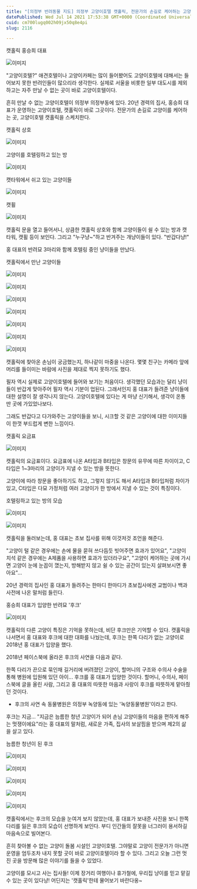 ```yaml
---
title: "[의정부 반려동물 지도] 의정부 고양이호텔 캣홀릭, 전문가의 손길로 케어하는 고양이 보금자리"
datePublished: Wed Jul 14 2021 17:53:38 GMT+0000 (Coordinated Universal Time)
cuid: cm700lugq002h09jx50q8e4pi
slug: 2116

---
```



캣홀릭 홍승희 대표

![이미지](https://cdn.hashnode.com/res/hashnode/image/upload/v1739250067039/82715433-4e52-4464-9eb1-bd7103985d53.jpeg)

"고양이호텔?" 애견호텔이나 고양이카페는 많이 들어봤어도 고양이호텔에 대해서는 들어보지 못한 반려인들이 많으리라 생각한다. 실제로 서울을 비롯한 일부 대도시를 제외하고는 자주 만날 수 없는 곳이 바로 고양이호텔이다.

흔히 만날 수 없는 고양이호텔이 의정부 의정부동에 있다. 20년 경력의 집사, 홍승희 대표가 운영하는 고양이호텔, 캣홀릭이 바로 그곳이다. 전문가의 손길로 고양이를 케어하는 곳, 고양이호텔 캣홀릭을 스케치한다.

캣홀릭 상호

![이미지](https://cdn.hashnode.com/res/hashnode/image/upload/v1739250068698/3a14e16a-3377-46cf-8f8a-24d831d0ca5a.jpeg)

고양이를 호텔링하고 있는 방

![이미지](https://cdn.hashnode.com/res/hashnode/image/upload/v1739250070398/19426c5e-9db8-4b7d-9ccf-4869a55ba649.jpeg)

캣타워에서 쉬고 있는 고양이들

![이미지](https://cdn.hashnode.com/res/hashnode/image/upload/v1739250071907/4b05d535-24e3-41b5-8117-a45633258816.jpeg)

캣휠

![이미지](https://cdn.hashnode.com/res/hashnode/image/upload/v1739250073430/21a8a559-e4fc-4cec-98d6-4b6f30707ea8.jpeg)

캣홀릭 문을 열고 들어서니, 상큼한 캣홀릭 상호와 함께 고양이들이 쉴 수 있는 방과 캣타워, 캣휠 등이 보인다. 그리고 "누구냥~"하고 반겨주는 개냥이들이 있다. "반갑다냥!"

홍 대표의 반려묘 3마리와 함께 호텔링 중인 냥이들을 만났다.

캣홀릭에서 만난 고양이들

![이미지](https://cdn.hashnode.com/res/hashnode/image/upload/v1739250075152/77e57347-5c03-4b75-b8b1-be7ed55797bb.jpeg)

![이미지](https://cdn.hashnode.com/res/hashnode/image/upload/v1739250077116/1683e849-be41-46fb-ae4d-5855208f1e28.jpeg)

![이미지](https://cdn.hashnode.com/res/hashnode/image/upload/v1739250078777/59ad1d8d-0ec6-45fc-b00c-e88ad6377550.jpeg)

![이미지](https://cdn.hashnode.com/res/hashnode/image/upload/v1739250080553/97c40714-eb8a-4f98-93f9-72f5bcc47163.jpeg)

![이미지](https://cdn.hashnode.com/res/hashnode/image/upload/v1739250082352/9372119f-7988-4688-982e-cfa56229c6d4.jpeg)

![이미지](https://cdn.hashnode.com/res/hashnode/image/upload/v1739250084221/22475740-39c2-40c3-969a-c8522fbf4fb8.jpeg)

![이미지](https://cdn.hashnode.com/res/hashnode/image/upload/v1739250086088/2ea65ca5-5b05-4338-81da-3bb3b4a1f8db.jpeg)

캣홀릭에 찾아온 손님이 궁금했는지, 하나같이 마중을 나온다. 몇몇 친구는 카메라 앞에 머리를 들이미는 바람에 사진을 제대로 찍지 못하기도 했다.

필자 역시 실제로 고양이호텔에 들어와 보기는 처음이다. 생각했던 모습과는 달리 냥이들이 반갑게 맞아주어 필자 역시 기분이 업된다. 그래서인지 홍 대표가 들려준 냥이들에 대한 설명이 잘 생각나지 않는다. 고양이호텔에 있다는 게 마냥 신기해서, 생각이 온통 딴 곳에 가있었나보다.

그래도 반갑다고 다가와주는 고양이들을 보니, 시크할 것 같은 고양이에 대한 이미지들이 한껏 부드럽게 변한 느낌이다.

캣홀릭 요금표

![이미지](https://cdn.hashnode.com/res/hashnode/image/upload/v1739250087759/f06272c1-e27d-4514-a420-a06054353e25.jpeg)

캣홀릭의 요금표이다. 요금표에 나온 A타입과 B타입은 창문의 유무에 따른 차이이고, C타입은 1~3마리의 고양이가 지낼 수 있는 방을 뜻한다.

고양이에 따라 창문을 좋아하기도 하고, 그렇지 않기도 해서 A타입과 B타입처럼 차이가 있고, C타입은 다묘 가정처럼 여러 고양이가 한 방에서 지낼 수 있는 것이 특징이다.

호텔링하고 있는 방의 모습

![이미지](https://cdn.hashnode.com/res/hashnode/image/upload/v1739250089727/a51cd649-0d3a-4098-b39e-27978f2044eb.jpeg)

![이미지](https://cdn.hashnode.com/res/hashnode/image/upload/v1739250091592/9ebd7a6a-4a85-411e-9de8-c1f9e6599967.jpeg)

캣홀릭을 둘러보는데, 홍 대표는 초보 집사를 위해 이것저것 조언을 해준다.

"고양이 털 같은 경우에는 손에 물을 묻혀 쓰다듬듯 빗어주면 효과가 있어요", "고양이 치석 같은 경우에는 A제품을 사용하면 효과가 있더라구요", "고양이 케어하는 곳에 가시면 고양이 눈에 눈꼽이 꼈는지, 방해받지 않고 쉴 수 있는 공간이 있는지 살펴보시면 좋아요"...

20년 경력의 집사인 홍 대표가 들려주는 한마디 한마디가 초보집사에겐 교범이나 백과사전에 나온 말처럼 들린다.

홍승희 대표가 입양한 반려묘 '후크'

![이미지](https://cdn.hashnode.com/res/hashnode/image/upload/v1739250093405/0c19ed51-7926-4851-9673-8d84fc084f2c.jpeg)

캣홀릭의 다른 고양이 특징은 기억을 못하는데, 비단 후크만은 기억할 수 있다. 캣홀릭을 나서면서 홍 대표와 후크에 대한 대화를 나눴는데, 후크는 한쪽 다리가 없는 고양이로 2018년 홍 대표가 입양을 했다.

2018년 페이스북에 올라온 후크의 사연을 다음과 같다.

한쪽 다리가 끈으로 묶인채 길거리에 버려졌던 고양이, 할머니의 구조와 수의사 수술을 통해 병원에 입원해 있던 아이... 후크를 홍 대표가 입양한 것이다. 할머니, 수의사, 페이스북에 글을 올린 사람, 그리고 홍 대표의 따뜻한 마음과 사랑이 후크를 따뜻하게 맡아줬던 것이다.

* 후크의 사연 속 동물병원은 의정부 녹양동에 있는 '녹양동물병원'이라고 한다.

후크는 지금... "지금은 늠름한 청년 고양이가 되어 손님 고양이들의 마음을 편하게 해주는 멋쟁이에요"라는 홍 대표의 말처럼, 새로운 가족, 집사의 보살핌을 받으며 제2의 삶을 살고 있다.

늠름한 청년이 된 후크

![이미지](https://cdn.hashnode.com/res/hashnode/image/upload/v1739250096063/3dc4d731-8904-4d32-90c7-8d8f6370d6c4.png)

![이미지](https://cdn.hashnode.com/res/hashnode/image/upload/v1739250098656/bdaeda39-30de-4a67-b852-3570ba464cf3.png)

![이미지](https://cdn.hashnode.com/res/hashnode/image/upload/v1739250100651/c4e6f4dd-a0fb-43e6-a3da-4258fba7d1ac.jpeg)

![이미지](https://cdn.hashnode.com/res/hashnode/image/upload/v1739250102389/64c85715-7225-4537-8eb0-ead41c2fd425.jpeg)

![이미지](https://cdn.hashnode.com/res/hashnode/image/upload/v1739250104256/3d0a99f9-3b2f-4063-975c-59d7c1361027.jpeg)

캣홀릭에서는 후크의 모습을 눈여겨 보지 않았는데, 홍 대표가 보내준 사진을 보니 한쪽 다리를 잃은 후크의 모습이 선명하게 보인다. 부디 인간들의 잘못을 너그러이 용서하길 마음속으로 빌어본다.

흔히 찾아볼 수 없는 고양이 돌봄 시설인 고양이호텔. 그야말로 고양이 전문가가 아니면 운영을 엄두조차 내지 못할 곳이 바로 고양이호텔이라 할 수 있다. 그리고 오늘 그런 멋진 곳을 방문해 많은 이야기를 들을 수 있었다.

고양이를 모시고 사는 집사들! 이제 장거리 여행이나 휴가철에, 우리집 냥이를 믿고 맡길 수 있는 곳이 있다냥! 어딘지는 '캣홀릭'한테 물어보기 바란다옹~